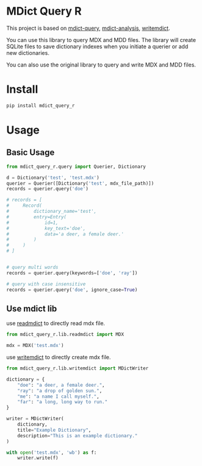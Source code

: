 # MDict Query R

This project is based on [mdict-query](https://github.com/mmjang/mdict-query), [mdict-analysis](https://bitbucket.org/xwang/mdict-analysis/src/master/), [writemdict](https://github.com/zhansliu/writemdict).

You can use this library to query MDX and MDD files. The library will create SQLite files to save dictionary indexes when you initiate a querier or add new dictionaries.

You can also use the original library to query and write MDX and MDD files.

# Install

```bash
pip install mdict_query_r
```

# Usage

## Basic Usage

```python
from mdict_query_r.query import Querier, Dictionary

d = Dictionary('test', 'test.mdx')
querier = Querier([Dictionary('test', mdx_file_path)])
records = querier.query('doe')

# records = [
#     Record(
#         dictionary_name='test',
#         entry=Entry(
#             id=1,
#             key_text='doe',
#             data='a deer, a female deer.'
#         )
#     )
# ]


# query multi words
records = querier.query(keywords=['doe', 'ray'])

# query with case insensitive
records = querier.query('doe', ignore_case=True)
```

## Use mdict lib

use [readmdict](https://bitbucket.org/xwang/mdict-analysis/src/master/) to directly read mdx file.

```python
from mdict_query_r.lib.readmdict import MDX

mdx = MDX('test.mdx')
```

use [writemdict](https://github.com/zhansliu/writemdict) to directly create mdx file.

```python
from mdict_query_r.lib.writemdict import MDictWriter

dictionary = {
    "doe": "a deer, a female deer.",
    "ray": "a drop of golden sun.",
    "me": "a name I call myself.",
    "far": "a long, long way to run."
}

writer = MDictWriter(
    dictionary,
    title="Example Dictionary",
    description="This is an example dictionary."
)

with open('test.mdx', 'wb') as f:
    writer.write(f)
```
